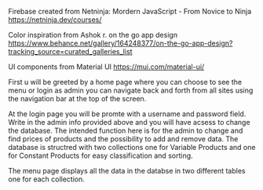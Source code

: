 Firebase created from Netninja: Mordern JavaScript - From Novice to Ninja
https://netninja.dev/courses/ 

Color inspiration from Ashok r. on the go app design
https://www.behance.net/gallery/164248377/on-the-go-app-design?tracking_source=curated_galleries_list

UI components from Material UI 
https://mui.com/material-ui/

First u will be greeted by a home page where you can choose to see the menu or login as admin you can navigate back and forth from all sites using the navigation bar at the top of the screen. 

At the login page you will be promte with a username and password field. Write in the admin info provided above and you will have acsess to change the database. The intended function here is for the admin to change and find prices of products and the possibility to add and remove data. The database is structred with two collections one for Variable Products and one for Constant Products for easy classification and sorting.

The menu page displays all the data in the databse in two different tables one for each collection.
